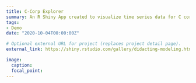 ```yaml
---
title: C-Corp Explorer
summary: An R Shiny App created to visualize time series data for C corporations from 1985-2018. Proprietary data has been replaced with randomized data.
tags:
- Demo
date: "2020-10-04T00:00:00Z"

# Optional external URL for project (replaces project detail page).
external_link: https://shiny.rstudio.com/gallery/didacting-modeling.html

image:
  caption: 
  focal_point:
---
```

